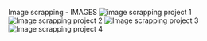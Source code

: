 Image scrapping  - IMAGES
![image scrapping project 1](https://github.com/user-attachments/assets/43171b71-a037-4fc7-98f5-d5817ff20818)
![Image scrapping project 2](https://github.com/user-attachments/assets/7398d7c1-a4d5-4c09-a3df-e09e20a3606a)
![Image scrapping project 3](https://github.com/user-attachments/assets/46c29067-422a-448e-8b33-4fb0b490bb3d)
![Image scrapping project 4](https://github.com/user-attachments/assets/10944af3-d350-4b98-8fcc-655a3a3b3333)
